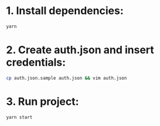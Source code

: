# 1. Install dependencies:

```sh
yarn
```

# 2. Create auth.json and insert credentials:

```sh
cp auth.json.sample auth.json && vim auth.json
```

# 3. Run project:

```sh
yarn start
```
